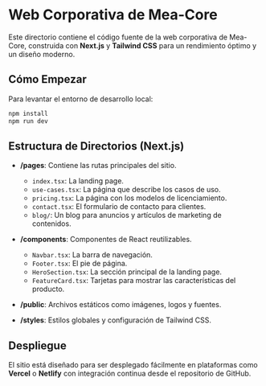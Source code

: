 # Web Corporativa de Mea-Core

Este directorio contiene el código fuente de la web corporativa de Mea-Core, construida con **Next.js** y **Tailwind CSS** para un rendimiento óptimo y un diseño moderno.

## Cómo Empezar

Para levantar el entorno de desarrollo local:

```bash
npm install
npm run dev
```

## Estructura de Directorios (Next.js)

- **/pages**: Contiene las rutas principales del sitio.
  - `index.tsx`: La landing page.
  - `use-cases.tsx`: La página que describe los casos de uso.
  - `pricing.tsx`: La página con los modelos de licenciamiento.
  - `contact.tsx`: El formulario de contacto para clientes.
  - `blog/`: Un blog para anuncios y artículos de marketing de contenidos.

- **/components**: Componentes de React reutilizables.
  - `Navbar.tsx`: La barra de navegación.
  - `Footer.tsx`: El pie de página.
  - `HeroSection.tsx`: La sección principal de la landing page.
  - `FeatureCard.tsx`: Tarjetas para mostrar las características del producto.

- **/public**: Archivos estáticos como imágenes, logos y fuentes.

- **/styles**: Estilos globales y configuración de Tailwind CSS.

## Despliegue

El sitio está diseñado para ser desplegado fácilmente en plataformas como **Vercel** o **Netlify** con integración continua desde el repositorio de GitHub.

